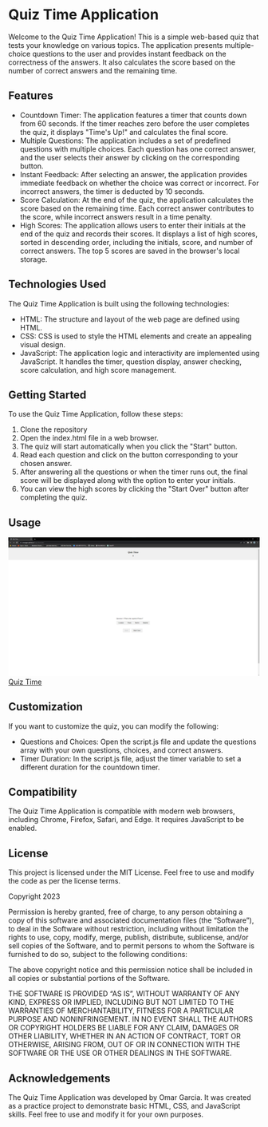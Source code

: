 # Quiz Time Application
Welcome to the Quiz Time Application! This is a simple web-based quiz that tests your knowledge on various topics. The application presents multiple-choice questions to the user and provides instant feedback on the correctness of the answers. It also calculates the score based on the number of correct answers and the remaining time.

## Features
- Countdown Timer: The application features a timer that counts down from 60 seconds. If the timer reaches zero before the user completes the quiz, it displays "Time's Up!" and calculates the final score.
- Multiple Questions: The application includes a set of predefined questions with multiple choices. Each question has one correct answer, and the user selects their answer by clicking on the corresponding button.
- Instant Feedback: After selecting an answer, the application provides immediate feedback on whether the choice was correct or incorrect. For incorrect answers, the timer is deducted by 10 seconds.
- Score Calculation: At the end of the quiz, the application calculates the score based on the remaining time. Each correct answer contributes to the score, while incorrect answers result in a time penalty.
- High Scores: The application allows users to enter their initials at the end of the quiz and records their scores. It displays a list of high scores, sorted in descending order, including the initials, score, and number of correct answers. The top 5 scores are saved in the browser's local storage.
## Technologies Used
The Quiz Time Application is built using the following technologies:

- HTML: The structure and layout of the web page are defined using HTML.
- CSS: CSS is used to style the HTML elements and create an appealing visual design.
- JavaScript: The application logic and interactivity are implemented using JavaScript. It handles the timer, question display, answer checking, score calculation, and high score management.
## Getting Started
To use the Quiz Time Application, follow these steps:

1. Clone the repository
2. Open the index.html file in a web browser.
3. The quiz will start automatically when you click the "Start" button.
4. Read each question and click on the button corresponding to your chosen answer.
5. After answering all the questions or when the timer runs out, the final score will be displayed along with the option to enter your initials.
6. You can view the high scores by clicking the "Start Over" button after completing the quiz.

## Usage 
![screenshot of app](assets/Screenshot.png)
[Quiz Time](https://omarggm.github.io/fuzzy-funicular/)

## Customization
If you want to customize the quiz, you can modify the following:

- Questions and Choices: Open the script.js file and update the questions array with your own questions, choices, and correct answers.
- Timer Duration: In the script.js file, adjust the timer variable to set a different duration for the countdown timer.
## Compatibility
The Quiz Time Application is compatible with modern web browsers, including Chrome, Firefox, Safari, and Edge. It requires JavaScript to be enabled.

## License
This project is licensed under the MIT License. Feel free to use and modify the code as per the license terms.

Copyright 2023

Permission is hereby granted, free of charge, to any person obtaining a copy of this software and associated documentation files (the “Software”), to deal in the Software without restriction, including without limitation the rights to use, copy, modify, merge, publish, distribute, sublicense, and/or sell copies of the Software, and to permit persons to whom the Software is furnished to do so, subject to the following conditions:

The above copyright notice and this permission notice shall be included in all copies or substantial portions of the Software.

THE SOFTWARE IS PROVIDED “AS IS”, WITHOUT WARRANTY OF ANY KIND, EXPRESS OR IMPLIED, INCLUDING BUT NOT LIMITED TO THE WARRANTIES OF MERCHANTABILITY, FITNESS FOR A PARTICULAR PURPOSE AND NONINFRINGEMENT. IN NO EVENT SHALL THE AUTHORS OR COPYRIGHT HOLDERS BE LIABLE FOR ANY CLAIM, DAMAGES OR OTHER LIABILITY, WHETHER IN AN ACTION OF CONTRACT, TORT OR OTHERWISE, ARISING FROM, OUT OF OR IN CONNECTION WITH THE SOFTWARE OR THE USE OR OTHER DEALINGS IN THE SOFTWARE.

## Acknowledgements
The Quiz Time Application was developed by Omar Garcia. It was created as a practice project to demonstrate basic HTML, CSS, and JavaScript skills. Feel free to use and modify it for your own purposes.
